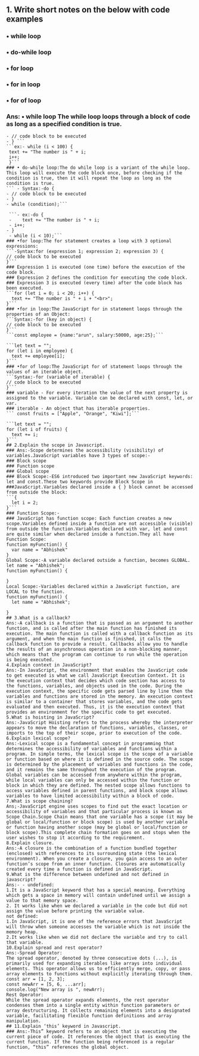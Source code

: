## 1. Write short notes on the below with code examples
### • while loop
### • do-while loop
### • for loop
### • for in loop
### • for of loop
### Ans: • while loop The while loop loops through a block of code as long as a specified condition is true.
```- Syntax:-while (condition) {
- // code block to be executed
- } ```
```ex:- while (i < 100) {
 text += "The number is " + i;
 i++;
 }```
### • do-while loop:The do while loop is a variant of the while loop. This loop will execute the code block once, before checking if the condition is true, then it will repeat the loop as long as the condition is true.
``` - Syntax:-do {
- // code block to be executed
- }
- while (condition);```

 ```- ex:-do {
 -    text += "The number is " + i;
 - i++;
- }
 - while (i < 10);```
### •for loop:The for statement creates a loop with 3 optional expressions:
```-Syntax:for (expression 1; expression 2; expression 3) {
// code block to be executed
}```
### Expression 1 is executed (one time) before the execution of the code block.
### Expression 2 defines the condition for executing the code block.
### Expression 3 is executed (every time) after the code block has been executed.
```for (let i = 0; i < 20; i++) {
  text += "The number is " + i + "<br>";
}```
### •for in loop:The JavaScript for in statement loops through the properties of an Object:
```Syntax:-for (key in object) {
// code block to be executed
}```
```const employee = {name:"arun", salary:50000, age:25};```

```let text = "";
for (let i in employee) {
  text += employee[i];
}```
### •for of loop:The JavaScript for of statement loops through the values of an iterable object.
```Syntax:-for (variable of iterable) {
// code block to be executed
}```
### variable - For every iteration the value of the next property is assigned to the variable. Variable can be declared with const, let, or var.
### iterable - An object that has iterable properties.
``` const fruits = ["Apple", "Orange", "Kiwi"];```

```let text = "";
for (let i of fruits) {
  text += i;
}```
## 2.Explain the scope in Javascript.
### Ans:-Scope determines the accessibility (visibility) of variables.JavaScript variables have 3 types of scope:-
### Block scope
### Function scope
### Global scope
### Block Scope:-ES6 introduced two important new JavaScript keywords: let and const.These two keywords provide Block Scope in ###JavaScript.Variables declared inside a { } block cannot be accessed from outside the block:
```{
  let i = 2;
}```
### Function Scope:-
### JavaScript has function scope: Each function creates a new scope.Variables defined inside a function are not accessible (visible) from outside the function.Variables declared with var, let and const are quite similar when declared inside a function.They all have Function Scope:
function myFunction() {
  var name = "Abhishek"
}
Global Scope:-A variable declared outside a function, becomes GLOBAL.
let name = "Abhishek";
function myFunction() {

}
Local Scope:-Variables declared within a JavaScript function, are LOCAL to the function.
function myFunction() {
  let name = "Abhishek";
  
}
## 3.What is a callback?
Ans:-A callback is a function that is passed as an argument to another function, and is called after the main function has finished its execution. The main function is called with a callback function as its argument, and when the main function is finished, it calls the callback function to provide a result. Callbacks allow you to handle the results of an asynchronous operation in a non-blocking manner, which means that the program can continue to run while the operation is being executed.
4.Explain context in JavaScript?
Ans:-In JavaScript, the environment that enables the JavaScript code to get executed is what we call JavaScript Execution Context. It is the execution context that decides which code section has access to the functions, variables, and objects used in the code. During the execution context, the specific code gets parsed line by line then the variables and functions are stored in the memory. An execution context is similar to a container that stores variables, and the code gets evaluated and then executed. Thus, it is the execution context that provides an environment for the specific code to get executed.
5.What is hoisting in JavaScript?
Ans:-JavaScript Hoisting refers to the process whereby the interpreter appears to move the declaration of functions, variables, classes, or imports to the top of their scope, prior to execution of the code.
6.Explain lexical scope?
Ans:-Lexical scope is a fundamental concept in programming that determines the accessibility of variables and functions within a program. In simple terms, the lexical scope is the scope of a variable or function based on where it is defined in the source code. The scope is determined by the placement of variables and functions in the code, and it remains the same throughout the execution of the program. Global variables can be accessed from anywhere within the program, while local variables can only be accessed within the function or block in which they are defined. The nested scope allows functions to access variables defined in parent functions, and block scope allows variables to have limited accessibility within a block of code.
7.What is scope chaining?
Ans;-JavaScript engine uses scopes to find out the exact location or accessibility of variables and that particular process is known as Scope Chain.Scope Chain means that one variable has a scope (it may be global or local/function or block scope) is used by another variable or function having another scope (may be global or local/function or block scope).This complete chain formation goes on and stops when the user wishes to stop it according to the requirement.
8.Explain closure.
Ans:-A closure is the combination of a function bundled together (enclosed) with references to its surrounding state (the lexical environment). When you create a closure, you gain access to an outer function’s scope from an inner function. Closures are automatically created every time a function is defined in JavaScript.
9.What is the difference between undefined and not defined in javascript?
Ans:- - undefined:
1.It is a JavaScript keyword that has a special meaning. Everything which gets a space in memory will contain undefined until we assign a value to that memory space.
2. It works like when we declared a variable in the code but did not assign the value before printing the variable value.
not defined:
1.In JavaScript, it is one of the reference errors that JavaScript will throw when someone accesses the variable which is not inside the memory heap.
2.It works like when we did not declare the variable and try to call that variable.
10.Explain spread and rest operator?
Ans:-Spread Operator:
The spread operator, denoted by three consecutive dots (...), is primarily used for expanding iterables like arrays into individual elements. This operator allows us to efficiently merge, copy, or pass array elements to functions without explicitly iterating through them.
const arr = [1, 2, 3];
const newArr = [5, 6, ...arr];
console.log("New array is ", newArr);
Rest Operator:
While the spread operator expands elements, the rest operator condenses them into a single entity within function parameters or array destructuring. It collects remaining elements into a designated variable, facilitating flexible function definitions and array manipulation.
## 11.Explain ‘this’ keyword in Javascript.
### Ans:-This” keyword refers to an object that is executing the current piece of code. It references the object that is executing the current function. If the function being referenced is a regular function, “this” references the global object.